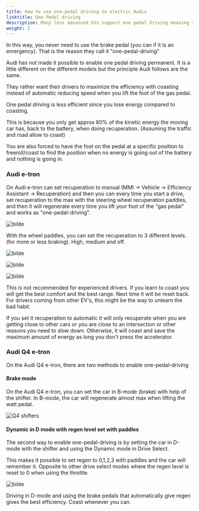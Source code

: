 ```yaml
---
title: How to use one-pedal driving on electric Audis
linktitle: One Pedal driving
description: Many less advanced EVs support one pedal driving meaning that when you lift the foot from the  accelerator  (gas pedal) it will actively reduce the speed using regeneration.
weight: 2
---
```


In this way, you never need to use the brake pedal (you can if it is an emergency). That is the reason they call it "one-pedal-driving"

Audi has not made it possible to enable one pedal driving permanent. It is a little different on the different models but the principle Audi
follows are the same.

They rather want their drivers to maximize the efficiency  with coasting instead of automatic reducing speed when you lift the foot of the gas pedal.

One pedal driving is less efficient since you lose energy compared to coasting. 

This is because you only get approx 80% of the kinetic energy the moving car has, back to the battery, when doing recuperation. (Assuming the traffic and road allow to coast)  

You are  also forced to have the foot on the pedal at a specific position to freeroll/coast to find the position when no energy is going out of the battery and nothing is going in.

### Audi e-tron

On Audi e-tron can set recuperation to manual (MMI -> Vehicle -> Efficiency Assistant -> Recuperation)  and then you can every time you start a drive, set recuperation to the max with the steering wheel recuperation paddles, and then it will regenerate every time you lift your foot of the "gas pedal" and works as "one-pedal-driving".

![bilde](https://media.electrichasgoneaudi.net/multimedia/guides/onepedaldriving/recuperationmode.png "Recuperation mode")

With the wheel paddles, you can set the recuperation to 3 different levels. (for more or less braking). High, medium and off.

![bilde](https://media.electrichasgoneaudi.net/multimedia/guides/onepedaldriving/paddleleft.png "Left paddle to increase regen.")

![bilde](https://media.electrichasgoneaudi.net/multimedia/guides/onepedaldriving/paddleright.png "Right paddle to reduce regen.")

![bilde](https://media.electrichasgoneaudi.net/multimedia/guides/onepedaldriving/regenlevel.png "This shows how the regen is on 50% on max.")

This is not recommended for experienced drivers. If you learn to coast you will get the best comfort and the best range.
Next time it will be reset back. For drivers coming from other EV's, this might be the way to unlearn the bad habit.

If you set it recuperation to automatic it will only recuperate when you are getting close to other cars or you are close to an intersection or other reasons you need to slow down.  Otherwise, it will coast and save the maximum amount of energy as long you don't press the accelerator.

### Audi Q4 e-tron

On the Audi Q4 e-tron, there are two methods to enable one-pedal-driving

#### Brake mode

On the Audi Q4 e-tron, you can set the car in B-mode (brake) with help of the shifter. In B-mode, the car will regenerate almost max when lifting the watt pedal.

![Q4 shifters](https://media.electrichasgoneaudi.net/multimedia/guides/onepedaldriving/q4shifter.jpg "Gear shifter Audi Q4 with D/B mode")

#### Dynamic in D mode with regen level set with paddles

The second way to enable one-pedal-driving is by setting the car in D-mode with the shifter and using the Dynamic mode in Drive Select.

This makes it possible to set regen to 0,1,2,3 with paddles and the car will remember it. Opposite to other drive select modes where the regen level is reset to 0 when using the throttle.

![bilde](https://media.electrichasgoneaudi.net/multimedia/guides/onepedaldriving/regenlevelq4.jpg "The green bars to the right of the D shows the regen level set in dynamic mode in drive select")

Driving in D-mode and using the brake pedals that automatically give regen gives the best efficiency. Coast whenever you can.
